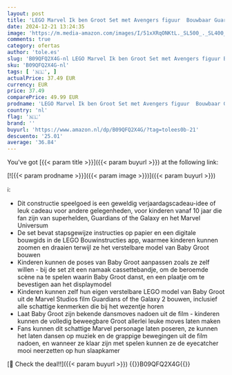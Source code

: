 ```yaml
---
layout: post
title: 'LEGO Marvel Ik ben Groot Set met Avengers figuur  Bouwbaar Guardians of the Galaxy 2 Speelgoed voor Kinderen  Origineel Kerstcadeau voor Jongens  Meisjes  Tieners en Avengers fans vanaf 10 Jaar 76217'
date: 2024-12-21 13:24:35
image: 'https://m.media-amazon.com/images/I/51xXRqONKtL._SL500_._SL400_.jpg'
comments: true
category: ofertas
author: 'tole.es'
slug: 'B09QFQ2X4G-nl LEGO Marvel Ik ben Groot Set met Avengers figuur Bouwbaar...'
sku: 'B09QFQ2X4G-nl'
tags: [ '🇳🇱', ]
actualPrice: 37.49 EUR
currency: EUR
price: 37.49
comparePrice: 49.99 EUR
prodname: 'LEGO Marvel Ik ben Groot Set met Avengers figuur  Bouwbaar Guardians of the Galaxy 2 Speelgoed voor Kinderen  Origineel Kerstcadeau voor Jongens  Meisjes  Tieners en Avengers fans vanaf 10 Jaar 76217'
country: 'nl'
flag: '🇳🇱'
brand: ''
buyurl: 'https://www.amazon.nl/dp/B09QFQ2X4G/?tag=tolees0b-21'
descuento: '25.01'
average: '36.84'
---
```


You've got [{{< param title >}}]({{< param buyurl >}}) at the following link:

[![{{< param prodname >}}]({{< param image >}})]({{< param buyurl >}})

ℹ️:

- Dit constructie speelgoed is een geweldig verjaardagscadeau-idee of leuk cadeau voor andere gelegenheden, voor kinderen vanaf 10 jaar die fan zijn van superhelden, Guardians of the Galaxy en het Marvel Universum
- De set bevat stapsgewijze instructies op papier en een digitale bouwgids in de LEGO Bouwinstructies app, waarmee kinderen kunnen zoomen en draaien terwijl ze het verstelbare model van Baby Groot bouwen
- Kinderen kunnen de poses van Baby Groot aanpassen zoals ze zelf willen - bij de set zit een namaak cassettebandje, om de beroemde scène na te spelen waarin Baby Groot danst, en een plaatje om te bevestigen aan het displaymodel
- Kinderen kunnen zelf hun eigen verstelbare LEGO model van Baby Groot uit de Marvel Studios film Guardians of the Galaxy 2 bouwen, inclusief alle schattige kenmerken die bij het wezentje horen
- Laat Baby Groot zijn bekende dansmoves nadoen uit de film - kinderen kunnen de volledig beweegbare Groot allerlei leuke moves laten maken
- Fans kunnen dit schattige Marvel personage laten poseren, ze kunnen het laten dansen op muziek en de grappige bewegingen uit de film nadoen, en wanneer ze klaar zijn met spelen kunnen ze de eyecatcher mooi neerzetten op hun slaapkamer

[🛒 Check the deal!!]({{< param buyurl >}})
{{<world>}}B09QFQ2X4G{{</world>}}
